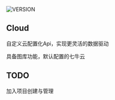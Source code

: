 ![VERSION](https://img.shields.io/badge/VERSION-1.0.0-brightgreen.svg)

Cloud
------
自定义云配置化Api，实现更灵活的数据驱动

具备图库功能，默认配置的七牛云

TODO
------
加入项目创建与管理